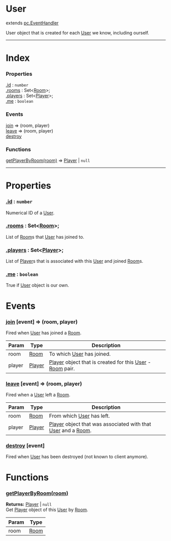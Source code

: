 # User
extends [pc.EventHandler]

User object that is created for each [User] we know, including ourself.

---

# Index

### Properties

<a href='#property_id'>.id</a> : `number`  
<a href='#property_rooms'>.rooms</a> : Set<[Room]>;  
<a href='#property_players'>.players</a> : Set<[Player]>;  
<a href='#property_me'>.me</a> : `boolean`  

### Events

<a href='#event_join'>join</a> => (room, player)  
<a href='#event_leave'>leave</a> => (room, player)  
<a href='#event_destroy'>destroy</a>  

### Functions

<a href='#function_getPlayerByRoom'>getPlayerByRoom(room)</a> => [Player] &#124; `null`  


---


# Properties

<a name='property_id'></a>
### <a href='#property_id'>.id</a> : `number`  
Numerical ID of a [User].

<a name='property_rooms'></a>
### <a href='#property_rooms'>.rooms</a> : Set<[Room]>;  
List of [Room]s that [User] has joined to.

<a name='property_players'></a>
### <a href='#property_players'>.players</a> : Set<[Player]>;  
List of [Player]s that is associated with this [User] and joined [Room]s.

<a name='property_me'></a>
### <a href='#property_me'>.me</a> : `boolean`  
True if [User] object is our own.



# Events

<a name='event_join'></a>
### <a href='#event_join'>join</a> [event] => (room, player)  
Fired when [User] has joined a [Room].

| Param | Type | Description |
| --- | --- | --- |
| room | [Room] | To which [User] has joined. |  
| player | [Player] | [Player] object that is created for this [User] - [Room] pair. |  


<a name='event_leave'></a>
### <a href='#event_leave'>leave</a> [event] => (room, player)  
Fired when a [User] left a [Room].

| Param | Type | Description |
| --- | --- | --- |
| room | [Room] | From which [User] has left. |  
| player | [Player] | [Player] object that was associated with that [User] and a [Room]. |  


<a name='event_destroy'></a>
### <a href='#event_destroy'>destroy</a> [event]  
Fired when [User] has been destroyed (not known to client anymore).



# Functions

<a name='function_getPlayerByRoom'></a>
### <a href='#function_getPlayerByRoom'>getPlayerByRoom(room)</a>  
  
**Returns:** [Player] | `null`  
Get [Player] object of this [User] by [Room].

| Param | Type |
| --- | --- |
| room | [Room] |  



[pc.EventHandler]: https://developer.playcanvas.com/en/api/pc.EventHandler.html  
[Player]: ./Player.md  
[User]: ./User.md  
[Room]: ./Room.md  

